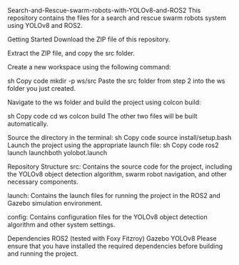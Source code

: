 
Search-and-Rescue-swarm-robots-with-YOLOv8-and-ROS2
This repository contains the files for a search and rescue swarm robots system using YOLOv8 and ROS2.

Getting Started
Download the ZIP file of this repository.

Extract the ZIP file, and copy the src folder.

Create a new workspace using the following command:

sh
Copy code
mkdir -p ws/src
Paste the src folder from step 2 into the ws folder you just created.

Navigate to the ws folder and build the project using colcon build:

sh
Copy code
cd ws
colcon build
The other two files will be built automatically.

Source the directory in the terminal:
sh
Copy code
source install/setup.bash
Launch the project using the appropriate launch file:
sh
Copy code
ros2 launch launchboth yolobot.launch

Repository Structure
src: Contains the source code for the project, including the YOLOv8 object detection algorithm, swarm robot navigation, and other necessary components.

launch: Contains the launch files for running the project in the ROS2 and Gazebo simulation environment.

config: Contains configuration files for the YOLOv8 object detection algorithm and other system settings.

Dependencies
ROS2 (tested with Foxy Fitzroy)
Gazebo
YOLOv8
Please ensure that you have installed the required dependencies before building and running the project.

